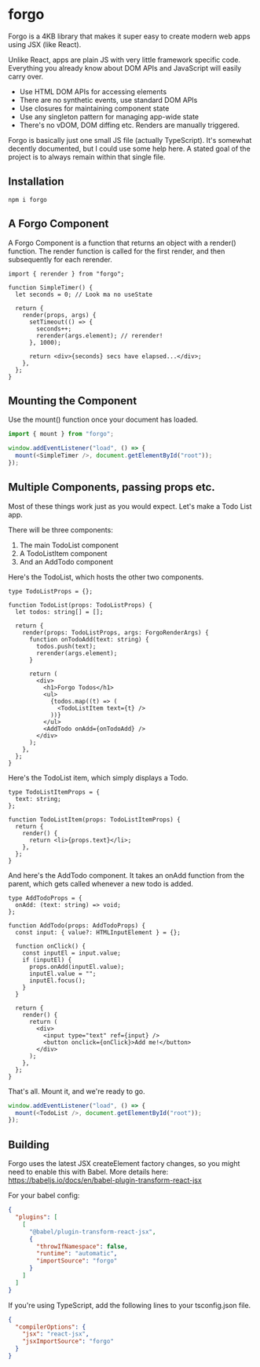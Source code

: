 # forgo

Forgo is a 4KB library that makes it super easy to create modern web apps using JSX (like React).

Unlike React, apps are plain JS with very little framework specific code. Everything you already know about DOM APIs and JavaScript will easily carry over.

- Use HTML DOM APIs for accessing elements
- There are no synthetic events, use standard DOM APIs
- Use closures for maintaining component state
- Use any singleton pattern for managing app-wide state
- There's no vDOM, DOM diffing etc. Renders are manually triggered.

Forgo is basically just one small JS file (actually TypeScript). It's somewhat decently documented, but I could use some help here. A stated goal of the project is to always remain within that single file.

## Installation

```
npm i forgo
```

## A Forgo Component

A Forgo Component is a function that returns an object with a render() function. The render function is called for the first render, and then subsequently for each rerender.

```tsx
import { rerender } from "forgo";

function SimpleTimer() {
  let seconds = 0; // Look ma no useState

  return {
    render(props, args) {
      setTimeout(() => {
        seconds++;
        rerender(args.element); // rerender!
      }, 1000);

      return <div>{seconds} secs have elapsed...</div>;
    },
  };
}
```

## Mounting the Component

Use the mount() function once your document has loaded.

```js
import { mount } from "forgo";

window.addEventListener("load", () => {
  mount(<SimpleTimer />, document.getElementById("root"));
});
```

## Multiple Components, passing props etc. 

Most of these things work just as you would expect. Let's make a Todo List app.

There will be three components:

1. The main TodoList component
2. A TodoListItem component
3. And an AddTodo component

Here's the TodoList, which hosts the other two components.

```tsx
type TodoListProps = {};

function TodoList(props: TodoListProps) {
  let todos: string[] = [];

  return {
    render(props: TodoListProps, args: ForgoRenderArgs) {
      function onTodoAdd(text: string) {
        todos.push(text);
        rerender(args.element);
      }

      return (
        <div>
          <h1>Forgo Todos</h1>
          <ul>
            {todos.map((t) => (
              <TodoListItem text={t} />
            ))}
          </ul>
          <AddTodo onAdd={onTodoAdd} />
        </div>
      );
    },
  };
}
```

Here's the TodoList item, which simply displays a Todo.

```tsx
type TodoListItemProps = {
  text: string;
};

function TodoListItem(props: TodoListItemProps) {
  return {
    render() {
      return <li>{props.text}</li>;
    },
  };
}
```

And here's the AddTodo component. It takes an onAdd function from the parent, which gets called whenever a new todo is added.

```tsx
type AddTodoProps = {
  onAdd: (text: string) => void;
};

function AddTodo(props: AddTodoProps) {
  const input: { value?: HTMLInputElement } = {};

  function onClick() {
    const inputEl = input.value;
    if (inputEl) {
      props.onAdd(inputEl.value);
      inputEl.value = "";
      inputEl.focus();
    }
  }

  return {
    render() {
      return (
        <div>
          <input type="text" ref={input} />
          <button onclick={onClick}>Add me!</button>
        </div>
      );
    },
  };
}
```

That's all. Mount it, and we're ready to go.

```ts
window.addEventListener("load", () => {
  mount(<TodoList />, document.getElementById("root"));
});
```

## Building

Forgo uses the latest JSX createElement factory changes, so you might need to enable this with Babel. More details here: https://babeljs.io/docs/en/babel-plugin-transform-react-jsx

For your babel config:

```json
{
  "plugins": [
    [
      "@babel/plugin-transform-react-jsx",
      {
        "throwIfNamespace": false,
        "runtime": "automatic",
        "importSource": "forgo"
      }
    ]
  ]
}
```

If you're using TypeScript, add the following lines to your tsconfig.json file.

```json
{
  "compilerOptions": {
    "jsx": "react-jsx",
    "jsxImportSource": "forgo"
  }
}
```
